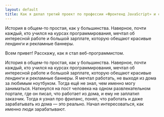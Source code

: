 ```yaml
---
layout: default
title: Как я делал третий проект по профессии «Фронтенд JavaScript» и стал PHP программистом
---
```


История в общем-то простая, как у большинства. Наверное, почти каждый, кто учился на курсах программирования, мечтал об интересной работе и большой зарплате, которую обещают красивые лендинги и рекламные баннеры.

<!--more-->

Всем привет! Расскажу, как я стал веб-программистом.

История в общем-то простая, как у большинства. Наверное, почти каждый, кто учился на курсах программирования, мечтал об интересной работе и большой зарплате, которую обещают красивые лендинги и рекламные баннеры. Я мечтал работать, не выходя из дома за любимым ноутбуком. Тогда ещё не знал, чем именно могу заниматься. Наткнулся на пост человека на одном развлекательном портале, где он писал, что работает из дома, и ему не заплатил заказчик. Тогда я узнал про фриланс, понял, что работать и даже зарабатывать из дома — это реально. Начал интересоваться, как именно люди зарабатывают.